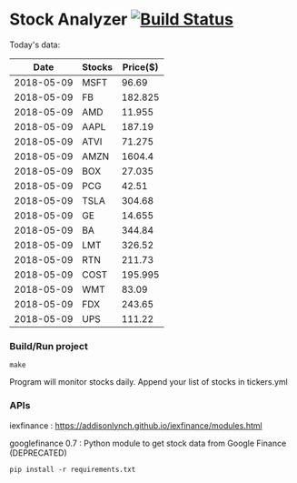 # Stock Analyzer [![Build Status](https://travis-ci.org/ogoyal/StockAnalyzer.svg?branch=master)](https://travis-ci.org/ogoyal/StockAnalyzer)

Today's data:

| Date| Stocks| Price($) | 
| --- | --- | ---  | 
| 2018-05-09| MSFT| 96.69 | 
| 2018-05-09| FB| 182.825 | 
| 2018-05-09| AMD| 11.955 | 
| 2018-05-09| AAPL| 187.19 | 
| 2018-05-09| ATVI| 71.275 | 
| 2018-05-09| AMZN| 1604.4 | 
| 2018-05-09| BOX| 27.035 | 
| 2018-05-09| PCG| 42.51 | 
| 2018-05-09| TSLA| 304.68 | 
| 2018-05-09| GE| 14.655 | 
| 2018-05-09| BA| 344.84 | 
| 2018-05-09| LMT| 326.52 | 
| 2018-05-09| RTN| 211.73 | 
| 2018-05-09| COST| 195.995 | 
| 2018-05-09| WMT| 83.09 | 
| 2018-05-09| FDX| 243.65 | 
| 2018-05-09| UPS| 111.22 | 

### Build/Run project

```
make
```

Program will monitor stocks daily. Append your list of stocks in tickers.yml

### APIs
iexfinance : https://addisonlynch.github.io/iexfinance/modules.html

googlefinance 0.7 : Python module to get stock data from Google Finance (DEPRECATED)

```
pip install -r requirements.txt
```
